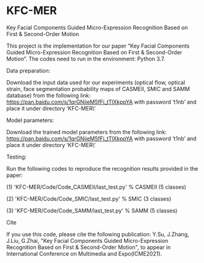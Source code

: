 # KFC-MER
Key Facial Components Guided Micro-Expression Recognition Based on First & Second-Order Motion

This project is the implementation for our paper “Key Facial Components Guided Micro-Expression Recognition Based on First & Second-Order Motion”.
The codes need to run in the environment: Python 3.7.

Data preparation:

Download the input data used for our experiments (optical flow, optical strain, face segmentation probability maps of CASMEII, SMIC and SAMM database) from the following link:  https://pan.baidu.com/s/1qrGNiieM5fFj_tTlXkppYA with password ‘t1nb’ and place it under directory ‘KFC-MER\’

Model parameters:

Download the trained model parameters from the following link: https://pan.baidu.com/s/1qrGNiieM5fFj_tTlXkppYA with password ‘t1nb’ and place it under directory ‘KFC-MER\’

Testing:

Run the following codes to reproduce the recognition results provided in the paper:

(1) 'KFC-MER/Code/Code_CASMEII/last_test.py'  %  CASMEII (5 classes)

(2) 'KFC-MER/Code/Code_SMIC/last_test.py'  %  SMIC (3 classes)

(3) 'KFC-MER/Code/Code_SAMM/last_test.py'  %  SAMM (5 classes)

Cite

If you use this code, please cite the following publication: Y.Su, J.Zhang, J.Liu, G.Zhai, "Key Facial Components Guided Micro-Expression Recognition Based on First & Second-Order Motion", to appear in International Conference on Multimedia and Expo(ICME2021).
